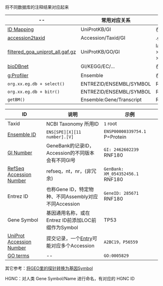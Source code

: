 

将不同数据库的注释结果对应起来


| -- | 常用对应关系 | -- |
| -- | -- | -- |
| [ID Mapping](https://www.uniprot.org/help/id_mapping) | UniProtKB/GI | 在线/命令行/py |
| [accession2taxid](ftp.ncbi.nlm.nih.gov/pub/taxonomy/accession2taxid/) | Accession/Taxid/GI | .gz |
| [filtered_goa_uniprot_all.gaf.gz](http://release.geneontology.org/) | UniProtKB/GO/GI | latest-->annotations-->.gz |
| [bioDBnet](https://biodbnet-abcc.ncifcrf.gov/db/db2db.php) | GI/KEGG/EC/... | 在线 |
| [g:Profiler](https://biit.cs.ut.ee/gprofiler/convert) | Ensemble | 在线，部分物种 |
| ```org.xx.eg.db + select()``` | ENTREZID/ENSEMBL/SYMBOL | R:AnnotationDbi |
| ```org.xx.eg.db + bitr()``` | ENTREZID/ENSEMBL/SYMBOL | R:clusterProfiler |
| ```getBM()``` | Ensemble:Gene/Transcript | R:biomaRt |





| ID | 说明 | 示例 |
| -- | -- | -- |
| Taxid | NCBI Taxonomy 所用ID | ```1``` root |
| [Ensemble ID](http://asia.ensembl.org/info/genome/stable_ids/prefixes.html) | ```ENS[SPE][X][11 number].[V]``` | ```ENSP00000339754.1``` P=Protein |
| [GI Number](https://www.ncbi.nlm.nih.gov/genbank/sequenceids/) | GeneBank的记录ID，Accession的不同版本会有不同GI号 | ```GI: 2462602239``` RNF180 |
| [RefSeq Accession Number](https://www.ncbi.nlm.nih.gov/guide/howto/find-func-gene/) | refseq，nt，nr，(非冗余) | ```GenBank: XM_054352456.1``` RNF180 |
| Entrez ID | 也称Gene ID，特定物种、不同Assembly对应不同Accession | ```GeneID: 285671``` RNF180 |
| Gene Symbol | 基因通用名称，或在Entrez ID前添加LOC前缀作为Symbol | TP53 |
| [UniProt Accession Number](https://www.uniprot.org/help/accession_numbers) | 提交记录，一个[Entry](https://www.uniprot.org/help/entry_name)可能对应多个Accession | ```A2BC19，P56559``` |
| [GO terms](https://geneontology.org/docs/GO-term-elements) | -- | ```GO:0005829``` |




其它参考：[将GEO里的探针转换为基因Symbol](https://www.bilibili.com/read/cv14560979/)

HGNC：对人类 Gene Symbol/Name 进行命名，有对应的 HGNC ID

